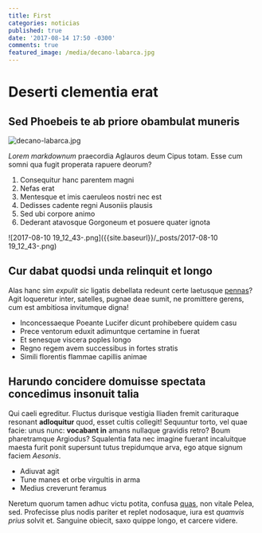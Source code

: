 ```yaml
---
title: First
categories: noticias
published: true
date: '2017-08-14 17:50 -0300'
comments: true
featured_image: /media/decano-labarca.jpg
---
```


# Deserti clementia erat

## Sed Phoebeis te ab priore obambulat muneris

![decano-labarca.jpg]({{site.baseurl}}/media/decano-labarca.jpg)

_Lorem markdownum_ praecordia Aglauros deum Cipus totam. Esse cum somni qua
fugit properata rapuere deorum?

1. Consequitur hanc parentem magni
2. Nefas erat
3. Mentesque et imis caeruleos nostri nec est
4. Dedisses cadente regni Ausoniis plausis
5. Sed ubi corpore animo
6. Dederant atavosque Gorgoneum et posuere quater ignota

![2017-08-10 19_12_43-.png]({{site.baseurl}}/_posts/2017-08-10 19_12_43-.png)


## Cur dabat quodsi unda relinquit et longo

Alas hanc sim _expulit sic_ ligatis debellata redeunt certe laetusque
[pennas](http://aut-potes.com/)? Agit loqueretur inter, satelles, pugnae deae
sumit, ne promittere gerens, cum est ambitiosa invitumque digna!

- Inconcessaeque Poeante Lucifer dicunt prohibebere quidem casu
- Prece ventorum eduxit adimuntque certamine in fuerat
- Et senesque viscera poples longo
- Regno regem avem successibus in fortes stratis
- Simili florentis flammae capillis animae

## Harundo concidere domuisse spectata concedimus insonuit talia

Qui caeli egreditur. Fluctus durisque vestigia Iliaden fremit carituraque
resonant __adloquitur__ quod, esset cultis collegit! Sequuntur torto, vel quae
facie: unus nunc: __vocabant in__ amans nullaque gravidis retro? Boum
pharetramque Argiodus? Squalentia fata nec imagine fuerant incaluitque maesta
furit ponit supersunt tutus trepidumque arva, ego atque signum faciem _Aesonis_.

- Adiuvat agit
- Tune manes et orbe virgultis in arma
- Medius creverunt feramus

Neretum quorum tamen adhuc victu potita, confusa [quas](http://www.habeant.io/),
non vitale Pelea, sed. Profecisse plus nodis pariter et replet nodosaque, iura
est _quamvis prius_ solvit et. Sanguine obiecit, saxo quippe longo, et carcere
videre.
